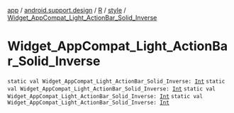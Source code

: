 [app](../../../index.md) / [android.support.design](../../index.md) / [R](../index.md) / [style](index.md) / [Widget_AppCompat_Light_ActionBar_Solid_Inverse](.)

# Widget_AppCompat_Light_ActionBar_Solid_Inverse

`static val Widget_AppCompat_Light_ActionBar_Solid_Inverse: `[`Int`](https://kotlinlang.org/api/latest/jvm/stdlib/kotlin/-int/index.html)
`static val Widget_AppCompat_Light_ActionBar_Solid_Inverse: `[`Int`](https://kotlinlang.org/api/latest/jvm/stdlib/kotlin/-int/index.html)
`static val Widget_AppCompat_Light_ActionBar_Solid_Inverse: `[`Int`](https://kotlinlang.org/api/latest/jvm/stdlib/kotlin/-int/index.html)
`static val Widget_AppCompat_Light_ActionBar_Solid_Inverse: `[`Int`](https://kotlinlang.org/api/latest/jvm/stdlib/kotlin/-int/index.html)